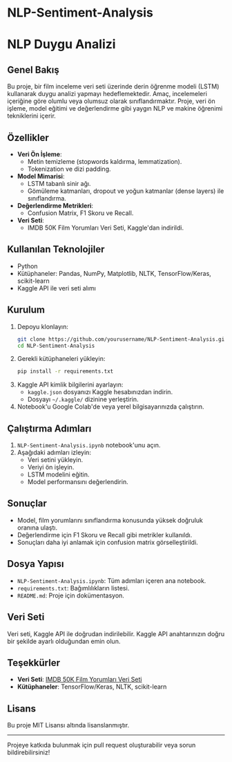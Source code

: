 # NLP-Sentiment-Analysis
# NLP Duygu Analizi

## Genel Bakış
Bu proje, bir film inceleme veri seti üzerinde derin öğrenme modeli (LSTM) kullanarak duygu analizi yapmayı hedeflemektedir. Amaç, incelemeleri içeriğine göre olumlu veya olumsuz olarak sınıflandırmaktır. Proje, veri ön işleme, model eğitimi ve değerlendirme gibi yaygın NLP ve makine öğrenimi tekniklerini içerir.

## Özellikler
- **Veri Ön İşleme**:
  - Metin temizleme (stopwords kaldırma, lemmatization).
  - Tokenization ve dizi padding.
- **Model Mimarisi**:
  - LSTM tabanlı sinir ağı.
  - Gömüleme katmanları, dropout ve yoğun katmanlar (dense layers) ile sınıflandırma.
- **Değerlendirme Metrikleri**:
  - Confusion Matrix, F1 Skoru ve Recall.
- **Veri Seti**:
  - IMDB 50K Film Yorumları Veri Seti, Kaggle'dan indirildi.

## Kullanılan Teknolojiler
- Python
- Kütüphaneler: Pandas, NumPy, Matplotlib, NLTK, TensorFlow/Keras, scikit-learn
- Kaggle API ile veri seti alımı

## Kurulum
1. Depoyu klonlayın:
   ```bash
   git clone https://github.com/yourusername/NLP-Sentiment-Analysis.git
   cd NLP-Sentiment-Analysis
   ```
2. Gerekli kütüphaneleri yükleyin:
   ```bash
   pip install -r requirements.txt
   ```
3. Kaggle API kimlik bilgilerini ayarlayın:
   - `kaggle.json` dosyanızı Kaggle hesabınızdan indirin.
   - Dosyayı `~/.kaggle/` dizinine yerleştirin.
4. Notebook'u Google Colab'de veya yerel bilgisayarınızda çalıştırın.

## Çalıştırma Adımları
1. `NLP-Sentiment-Analysis.ipynb` notebook'unu açın.
2. Aşağıdaki adımları izleyin:
   - Veri setini yükleyin.
   - Veriyi ön işleyin.
   - LSTM modelini eğitin.
   - Model performansını değerlendirin.

## Sonuçlar
- Model, film yorumlarını sınıflandırma konusunda yüksek doğruluk oranına ulaştı.
- Değerlendirme için F1 Skoru ve Recall gibi metrikler kullanıldı.
- Sonuçları daha iyi anlamak için confusion matrix görselleştirildi.

## Dosya Yapısı
- `NLP-Sentiment-Analysis.ipynb`: Tüm adımları içeren ana notebook.
- `requirements.txt`: Bağımlılıkların listesi.
- `README.md`: Proje için dokümentasyon.

## Veri Seti
Veri seti, Kaggle API ile doğrudan indirilebilir. Kaggle API anahtarınızın doğru bir şekilde ayarlı olduğundan emin olun.

## Teşekkürler
- **Veri Seti**: [IMDB 50K Film Yorumları Veri Seti](https://www.kaggle.com/datasets/lakshmi25npathi/imdb-dataset-of-50k-movie-reviews)
- **Kütüphaneler**: TensorFlow/Keras, NLTK, scikit-learn

## Lisans
Bu proje MIT Lisansı altında lisanslanmıştır.

---
Projeye katkıda bulunmak için pull request oluşturabilir veya sorun bildirebilirsiniz!

